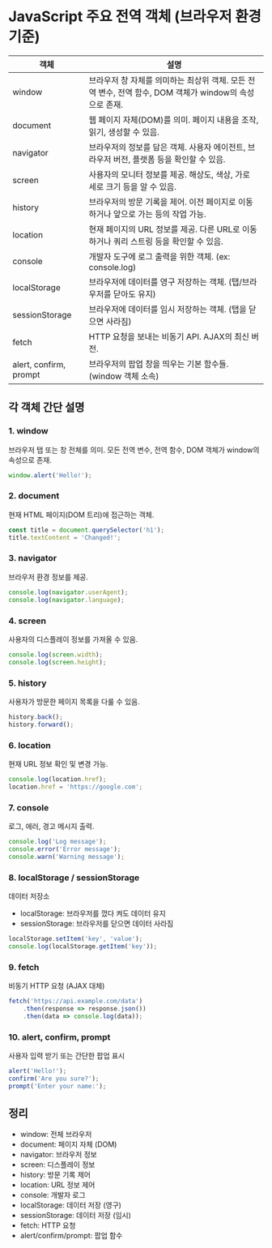 # JavaScript 주요 전역 객체 (브라우저 환경 기준)

| 객체 | 설명 |
|------|------|
| window | 브라우저 창 자체를 의미하는 최상위 객체. 모든 전역 변수, 전역 함수, DOM 객체가 window의 속성으로 존재. |
| document | 웹 페이지 자체(DOM)를 의미. 페이지 내용을 조작, 읽기, 생성할 수 있음. |
| navigator | 브라우저의 정보를 담은 객체. 사용자 에이전트, 브라우저 버전, 플랫폼 등을 확인할 수 있음. |
| screen | 사용자의 모니터 정보를 제공. 해상도, 색상, 가로 세로 크기 등을 알 수 있음. |
| history | 브라우저의 방문 기록을 제어. 이전 페이지로 이동하거나 앞으로 가는 등의 작업 가능. |
| location | 현재 페이지의 URL 정보를 제공. 다른 URL로 이동하거나 쿼리 스트링 등을 확인할 수 있음. |
| console | 개발자 도구에 로그 출력을 위한 객체. (ex: console.log) |
| localStorage | 브라우저에 데이터를 영구 저장하는 객체. (탭/브라우저를 닫아도 유지) |
| sessionStorage | 브라우저에 데이터를 임시 저장하는 객체. (탭을 닫으면 사라짐) |
| fetch | HTTP 요청을 보내는 비동기 API. AJAX의 최신 버전. |
| alert, confirm, prompt | 브라우저의 팝업 창을 띄우는 기본 함수들. (window 객체 소속) |

## 각 객체 간단 설명

### 1. window
브라우저 탭 또는 창 전체를 의미. 모든 전역 변수, 전역 함수, DOM 객체가 window의 속성으로 존재.

```javascript
window.alert('Hello!');
```

### 2. document
현재 HTML 페이지(DOM 트리)에 접근하는 객체.

```javascript
const title = document.querySelector('h1');
title.textContent = 'Changed!';
```

### 3. navigator
브라우저 환경 정보를 제공.

```javascript
console.log(navigator.userAgent);
console.log(navigator.language);
```

### 4. screen
사용자의 디스플레이 정보를 가져올 수 있음.

```javascript
console.log(screen.width);
console.log(screen.height);
```

### 5. history
사용자가 방문한 페이지 목록을 다룰 수 있음.

```javascript
history.back();
history.forward();
```

### 6. location
현재 URL 정보 확인 및 변경 가능.

```javascript
console.log(location.href);
location.href = 'https://google.com';
```

### 7. console
로그, 에러, 경고 메시지 출력.

```javascript
console.log('Log message');
console.error('Error message');
console.warn('Warning message');
```

### 8. localStorage / sessionStorage
데이터 저장소
- localStorage: 브라우저를 껐다 켜도 데이터 유지
- sessionStorage: 브라우저를 닫으면 데이터 사라짐

```javascript
localStorage.setItem('key', 'value');
console.log(localStorage.getItem('key'));
```

### 9. fetch
비동기 HTTP 요청 (AJAX 대체)

```javascript
fetch('https://api.example.com/data')
    .then(response => response.json())
    .then(data => console.log(data));
```

### 10. alert, confirm, prompt
사용자 입력 받기 또는 간단한 팝업 표시

```javascript
alert('Hello!');
confirm('Are you sure?');
prompt('Enter your name:');
```

## 정리
- window: 전체 브라우저
- document: 페이지 자체 (DOM)
- navigator: 브라우저 정보
- screen: 디스플레이 정보
- history: 방문 기록 제어
- location: URL 정보 제어
- console: 개발자 로그
- localStorage: 데이터 저장 (영구)
- sessionStorage: 데이터 저장 (임시)
- fetch: HTTP 요청
- alert/confirm/prompt: 팝업 함수
